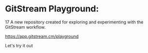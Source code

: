 # GitStream Playground:
17
A new repository created for exploring and experimenting with the GitStream workflow.

https://app.gitstream.cm/playground

Let's try it out
